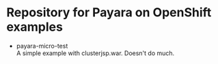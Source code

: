 # Repository for Payara on OpenShift examples

* payara-micro-test  
    A simple example with clusterjsp.war. Doesn't do much.
